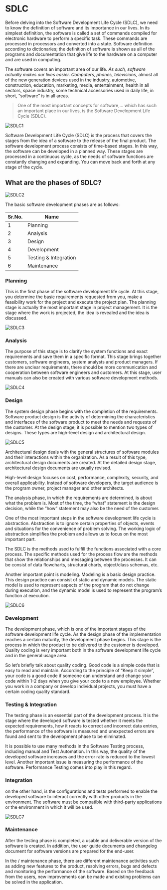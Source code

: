 # SDLC


Before delving into the Software Development Life Cycle (SDLC), we need to know the definition of software and its importance in our lives. In its simplest definition, the software is called a set of commands compiled for electronic hardware to perform a specific task. These commands are processed in processors and converted into a state. Software definition according to dictionaries; the definition of software is shown as all of the programs and documentation that give life to the hardware on a computer and are used in computing.

The software covers an important area of our life. _As such, software actually makes our lives easier. Computers, phones, televisions,_ almost all of the new generation devices used in the industry, automotive, construction, education, marketing, media, entertainment, health in all sectors, space industry, some technical accessories used in daily life, in short, “software” is in all areas.

>One of the most important concepts for software,...
 which has such an important place in our lives, is the Software Development Life Cycle (SDLC).
 
 
 ![SDLC1](https://user-images.githubusercontent.com/87574534/132812202-ad374306-8b61-4d9d-9506-79e87c4edb1f.png)
 
 
 
 Software Development Life Cycle (SDLC) is the process that covers the stages from the idea of a software to the release of the final product. The software development process consists of time-based stages. In this way, the software can be developed in a planned way. These stages are processed in a continuous cycle, as the needs of software functions are constantly changing and expanding. You can move back and forth at any stage of the cycle.
 
 
 ## What are the phases of SDLC?
 
 
![SDLC2](https://user-images.githubusercontent.com/87574534/132816457-9a94bbcb-9c99-4037-86bc-fe3fe3a0c8b7.png)

 
 
 The basic software development phases are as follows:

|Sr.No.|Name|
|-|-|
|1 | Planning |
|2|Analysis|
|3|Design|
|4|Development|
|5|Testing & Integration|
|6|Maintenance|




### Planning
This is the first phase of the software development life cycle. At this stage, you determine the basic requirements requested from you, make a feasibility work for the project and execute the project plan. The planning stage is actually the most important stage in project management. It is the stage where the work is projected, the idea is revealed and the idea is discussed.


![SDLC3](https://user-images.githubusercontent.com/87574534/132816500-ee3b6e4d-aba6-4bc1-b072-c4539b3ee752.png)



### Analysis
The purpose of this stage is to clarify the system functions and exact requirements and save them in a specific format. This stage brings together customers, software engineers, system analysts and product managers. If there are unclear requirements, there should be more communication and cooperation between software engineers and customers. At this stage, user manuals can also be created with various software development methods.


![SDLC4](https://user-images.githubusercontent.com/87574534/132817240-5ef80733-ce6f-4701-a6ea-2f3434af590a.png)




### Design
The system design phase begins with the completion of the requirements. Software product design is the activity of determining the characteristics and interfaces of the software product to meet the needs and requests of the customer. At the design stage, it is possible to mention two types of designs. These types are high-level design and architectural design.




![SDLC5](https://user-images.githubusercontent.com/87574534/132817523-eb0b5d0f-7e0b-4326-be8b-e770b58941be.png)



Architectural design deals with the general structures of software modules and their interactions within the organization. As a result of this type, architectural design documents are created. At the detailed design stage, architectural design documents are usually revised.

High-level design focuses on cost, performance, complexity, security, and overall applicability. Instead of software developers, the target audience is the program owner, project manager and other architects.


The analysis phase, in which the requirements are determined, is about what the problem is. Most of the time, the “what” statement is the design decision, while the “how” statement may also be the need of the customer.

One of the most important steps in the software development life cycle is abstraction. Abstraction is to ignore certain properties of objects, events and situations for the convenience of problem solving. The working logic of abstraction simplifies the problem and allows us to focus on the most important part.

The SDLC is the methods used to fulfill the functions associated with a core process. The specific methods used for the process flow are the methods that show the relationships and messaging between the processes. It can be consist of data flowcharts, structural charts, object/class schemas, etc.

Another important point is modeling. Modeling is a basic design practice. This design practice can consist of static and dynamic models. The static model is used to represent aspects of the program that do not change during execution, and the dynamic model is used to represent the program’s function at execution.


![SDLC6](https://user-images.githubusercontent.com/87574534/132817698-596fab72-60d1-4110-a755-2d24f428166d.png)


### Development
The development phase, which is one of the important stages of the software development life cycle. As the design phase of the implementation reaches a certain maturity, the development phase begins. This stage is the process in which the product to be delivered to the customer is developed. Quality coding is very important both in the software development life cycle and in the general usage area.


So let’s briefly talk about quality coding. Good code is a simple code that is easy to read and maintain. According to the principle of “Keep it simple”, your code is a good code if someone can understand and change your code within 1-2 days when you give your code to a new employee. Whether you work in a company or develop individual projects, you must have a certain coding quality standard.

### Testing & Integration
The testing phase is an essential part of the development process. It is the stage where the developed software is tested whether it meets the expected requirements, how it reacts to correct and incorrect data entries, the performance of the software is measured and unexpected errors are found and sent to the development phase to be eliminated.

It is possible to use many methods in the Software Testing process, including manual and Test Automation. In this way, the quality of the developed software increases and the error rate is reduced to the lowest level. Another important issue is measuring the performance of the software. Performance Testing comes into play in this regard.


### Integration
on the other hand, is the configurations and tests performed to enable the developed software to interact correctly with other products in the environment. The software must be compatible with third-party applications or the environment in which it will be used.



![SDLC7](https://user-images.githubusercontent.com/87574534/132817885-0f0a21ce-905b-4c62-8cda-e7cbd03ef9bc.png)

### Maintenance
After the testing phase is completed, a usable and deliverable version of the software is created. In addition, the user guide documents and changelog document for software versions are prepared for the end-user.


In the / maintenance phase, there are different maintenance activities such as adding new features to the product, resolving errors, bugs and defects and monitoring the performance of the software. Based on the feedback from the users, new improvements can be made and existing problems can be solved in the application.
